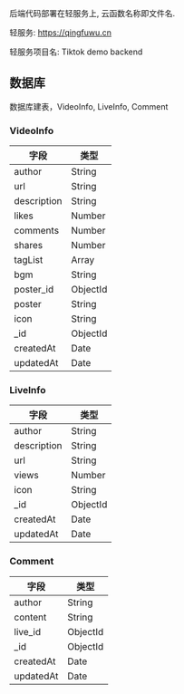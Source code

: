 后端代码部署在轻服务上, 云函数名称即文件名.

轻服务: https://qingfuwu.cn

轻服务项目名: Tiktok demo backend

## 数据库

数据库建表，VideoInfo, LiveInfo, Comment

### VideoInfo

| 字段        | 类型     |
| ----------- | -------- |
| author      | String   |
| url         | String   |
| description | String   |
| likes       | Number   |
| comments    | Number   |
| shares      | Number   |
| tagList     | Array    |
| bgm         | String   |
| poster_id   | ObjectId |
| poster      | String   |
| icon        | String   |
| _id         | ObjectId |
| createdAt   | Date     |
| updatedAt   | Date     |

### LiveInfo

| 字段        | 类型     |
| ----------- | -------- |
| author      | String   |
| description | String   |
| url         | String   |
| views       | Number   |
| icon        | String   |
| _id         | ObjectId |
| createdAt   | Date     |
| updatedAt   | Date     |

### Comment

| 字段      | 类型     |
| --------- | -------- |
| author    | String   |
| content   | String   |
| live_id   | ObjectId |
| _id       | ObjectId |
| createdAt | Date     |
| updatedAt | Date     |

